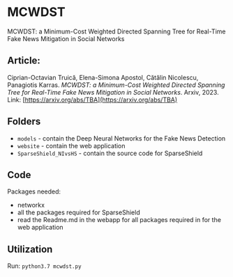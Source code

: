 # MCWDST
MCWDST: a Minimum-Cost Weighted Directed Spanning Tree for Real-Time Fake News Mitigation in Social Networks


## Article:

Ciprian-Octavian Truică, Elena-Simona Apostol, Cătălin Nicolescu, Panagiotis Karras. *MCWDST: a Minimum-Cost Weighted Directed Spanning Tree for Real-Time Fake News Mitigation in Social Networks*. Arxiv, 2023. Link: [https://arxiv.org/abs/TBA](https://arxiv.org/abs/TBA)

## Folders

- ``models`` - contain the Deep Neural Networks for the Fake News Detection
- ``website`` - contain the web application
- ``SparseShield_NIvsHS`` - contain the source code for SparseShield


## Code 

Packages needed:
- networkx
- all the packages required for SparseShield
- read the Readme.md in the webapp for all packages required in for the web application 

## Utilization

Run: ``python3.7 mcwdst.py``
